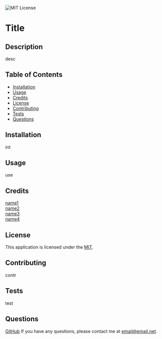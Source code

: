 ![MIT License](https://img.shields.io/badge/license-MIT-green.svg)

# Title

## Description

desc

## Table of Contents

- [Installation](#installation)
- [Usage](#Usage)
- [Credits](#Credits)
- [License](#License)
- [Contributing](#Contributing)
- [Tests](#Tests)
- [Questions](#Questions)

## Installation

int

## Usage

use

## Credits

[name1](link)  
[name2](link)  
[name3](link3)  
[name4](https://www.npmjs.com/package/inquirer)

## License

This application is licensed under the [MIT](https://opensource.org/licenses/MIT).

## Contributing

contr

## Tests

test

## Questions

[GitHub](https://github.com/josh4got)
If you have any questions, please contact me at email@email.net.
